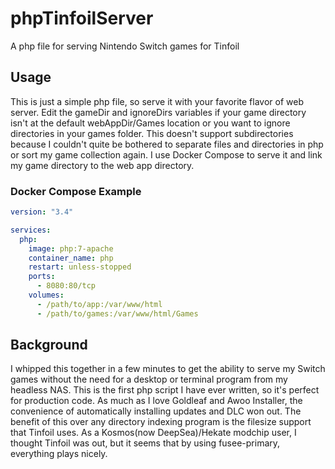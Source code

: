 # phpTinfoilServer
A php file for serving Nintendo Switch games for Tinfoil

## Usage
This is just a simple php file, so serve it with your favorite flavor of web server. Edit the gameDir and ignoreDirs variables if your game directory isn't at the default webAppDir/Games location or you want to ignore directories in your games folder. This doesn't support subdirectories because I couldn't quite be bothered to separate files and directories in php or sort my game collection again. I use Docker Compose to serve it and link my game directory to the web app directory.

### Docker Compose Example

``` yml
version: "3.4"

services:
  php:
    image: php:7-apache
    container_name: php
    restart: unless-stopped
    ports:
      - 8080:80/tcp
    volumes:
      - /path/to/app:/var/www/html
      - /path/to/games:/var/www/html/Games
```

## Background
I whipped this together in a few minutes to get the ability to serve my Switch games without the need for a desktop or terminal program from my headless NAS. This is the first php script I have ever written, so it's perfect for production code. As much as I love Goldleaf and Awoo Installer, the convenience of automatically installing updates and DLC won out. The benefit of this over any directory indexing program is the filesize support that Tinfoil uses. As a Kosmos(now DeepSea)/Hekate modchip user, I thought Tinfoil was out, but it seems that by using fusee-primary, everything plays nicely. 
